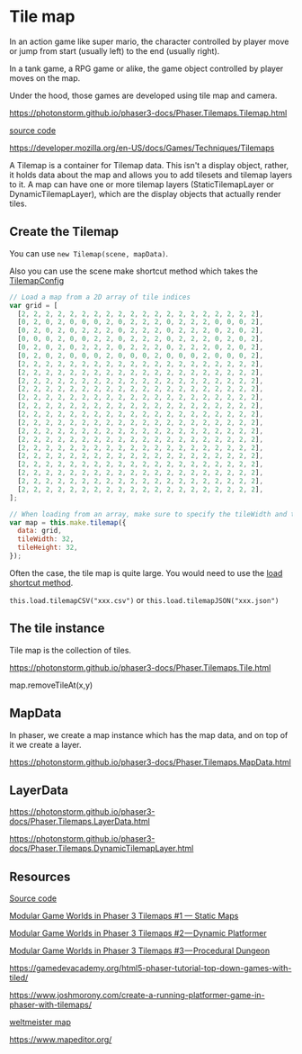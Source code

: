 # Tile map

In an action game like super mario, the character controlled by player move or jump from start (usually left) to the end (usually right).

In a tank game, a RPG game or alike, the game object controlled by player moves on the map.

Under the hood, those games are developed using tile map and camera.

<https://photonstorm.github.io/phaser3-docs/Phaser.Tilemaps.Tilemap.html>

[source code](https://github.com/photonstorm/phaser/blob/v3.18.0/src/tilemaps/Tilemap.js)

<https://developer.mozilla.org/en-US/docs/Games/Techniques/Tilemaps>

A Tilemap is a container for Tilemap data. This isn't a display object, rather, it holds data about the map and allows you to add tilesets and tilemap layers to it. A map can have one or more tilemap layers (StaticTilemapLayer or DynamicTilemapLayer), which are the display objects that actually render tiles.

## Create the Tilemap

You can use `new Tilemap(scene, mapData)`.

Also you can use the scene make shortcut method which takes the [TilemapConfig](https://photonstorm.github.io/phaser3-docs/Phaser.Types.Tilemaps.html#.TilemapConfig)

```js
// Load a map from a 2D array of tile indices
var grid = [
  [2, 2, 2, 2, 2, 2, 2, 2, 2, 2, 2, 2, 2, 2, 2, 2, 2, 2, 2, 2],
  [0, 2, 0, 2, 0, 0, 0, 2, 0, 2, 2, 2, 0, 2, 2, 2, 0, 0, 0, 2],
  [0, 2, 0, 2, 0, 2, 2, 2, 0, 2, 2, 2, 0, 2, 2, 2, 0, 2, 0, 2],
  [0, 0, 0, 2, 0, 0, 2, 2, 0, 2, 2, 2, 0, 2, 2, 2, 0, 2, 0, 2],
  [0, 2, 0, 2, 0, 2, 2, 2, 0, 2, 2, 2, 0, 2, 2, 2, 0, 2, 0, 2],
  [0, 2, 0, 2, 0, 0, 0, 2, 0, 0, 0, 2, 0, 0, 0, 2, 0, 0, 0, 2],
  [2, 2, 2, 2, 2, 2, 2, 2, 2, 2, 2, 2, 2, 2, 2, 2, 2, 2, 2, 2],
  [2, 2, 2, 2, 2, 2, 2, 2, 2, 2, 2, 2, 2, 2, 2, 2, 2, 2, 2, 2],
  [2, 2, 2, 2, 2, 2, 2, 2, 2, 2, 2, 2, 2, 2, 2, 2, 2, 2, 2, 2],
  [2, 2, 2, 2, 2, 2, 2, 2, 2, 2, 2, 2, 2, 2, 2, 2, 2, 2, 2, 2],
  [2, 2, 2, 2, 2, 2, 2, 2, 2, 2, 2, 2, 2, 2, 2, 2, 2, 2, 2, 2],
  [2, 2, 2, 2, 2, 2, 2, 2, 2, 2, 2, 2, 2, 2, 2, 2, 2, 2, 2, 2],
  [2, 2, 2, 2, 2, 2, 2, 2, 2, 2, 2, 2, 2, 2, 2, 2, 2, 2, 2, 2],
  [2, 2, 2, 2, 2, 2, 2, 2, 2, 2, 2, 2, 2, 2, 2, 2, 2, 2, 2, 2],
  [2, 2, 2, 2, 2, 2, 2, 2, 2, 2, 2, 2, 2, 2, 2, 2, 2, 2, 2, 2],
  [2, 2, 2, 2, 2, 2, 2, 2, 2, 2, 2, 2, 2, 2, 2, 2, 2, 2, 2, 2],
  [2, 2, 2, 2, 2, 2, 2, 2, 2, 2, 2, 2, 2, 2, 2, 2, 2, 2, 2, 2],
  [2, 2, 2, 2, 2, 2, 2, 2, 2, 2, 2, 2, 2, 2, 2, 2, 2, 2, 2, 2],
  [2, 2, 2, 2, 2, 2, 2, 2, 2, 2, 2, 2, 2, 2, 2, 2, 2, 2, 2, 2],
  [2, 2, 2, 2, 2, 2, 2, 2, 2, 2, 2, 2, 2, 2, 2, 2, 2, 2, 2, 2],
  [2, 2, 2, 2, 2, 2, 2, 2, 2, 2, 2, 2, 2, 2, 2, 2, 2, 2, 2, 2],
  [2, 2, 2, 2, 2, 2, 2, 2, 2, 2, 2, 2, 2, 2, 2, 2, 2, 2, 2, 2],
];

// When loading from an array, make sure to specify the tileWidth and tileHeight
var map = this.make.tilemap({
  data: grid,
  tileWidth: 32,
  tileHeight: 32,
});
```

Often the case, the tile map is quite large. You would need to use the [load shortcut method](https://rexrainbow.github.io/phaser3-rex-notes/docs/site/loader/).

`this.load.tilemapCSV("xxx.csv")` or `this.load.tilemapJSON("xxx.json")`

## The tile instance

Tile map is the collection of tiles.

<https://photonstorm.github.io/phaser3-docs/Phaser.Tilemaps.Tile.html>

map.removeTileAt(x,y)

## MapData

In phaser, we create a map instance which has the map data, and on top of it we create a layer.

<https://photonstorm.github.io/phaser3-docs/Phaser.Tilemaps.MapData.html>

## LayerData

<https://photonstorm.github.io/phaser3-docs/Phaser.Tilemaps.LayerData.html>

<https://photonstorm.github.io/phaser3-docs/Phaser.Tilemaps.DynamicTilemapLayer.html>

## Resources

[Source code](https://github.com/photonstorm/phaser/tree/v3.18.0/src/tilemaps)

[Modular Game Worlds in Phaser 3 Tilemaps #1 — Static Maps](https://medium.com/@michaelwesthadley/modular-game-worlds-in-phaser-3-tilemaps-1-958fc7e6bbd6)

[Modular Game Worlds in Phaser 3 Tilemaps #2 — Dynamic Platformer](https://itnext.io/modular-game-worlds-in-phaser-3-tilemaps-2-dynamic-platformer-3d68e73d494a)

[Modular Game Worlds in Phaser 3 Tilemaps #3 — Procedural Dungeon](https://itnext.io/modular-game-worlds-in-phaser-3-tilemaps-3-procedural-dungeon-3bc19b841cd)

<https://gamedevacademy.org/html5-phaser-tutorial-top-down-games-with-tiled/>

<https://www.joshmorony.com/create-a-running-platformer-game-in-phaser-with-tilemaps/>

[weltmeister map](https://impactjs.com/documentation/weltmeister)

<https://www.mapeditor.org/>
